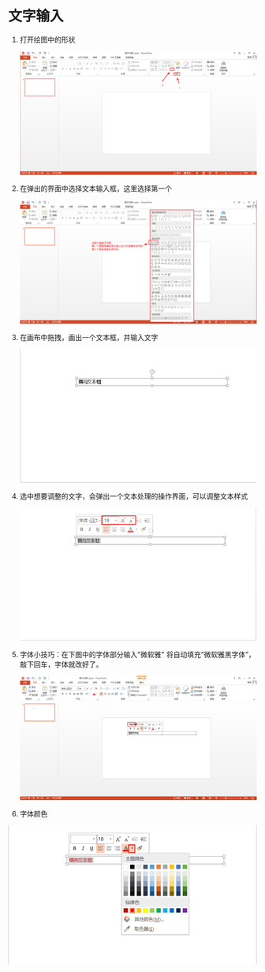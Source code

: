 # 文字输入

1. 打开绘图中的形状

   ![](https://raw.githubusercontent.com/huxiaoning/img/master/20201011105259.png)

2. 在弹出的界面中选择文本输入框，这里选择第一个

   ![](https://raw.githubusercontent.com/huxiaoning/img/master/20201011105557.png)

3. 在画布中拖拽，画出一个文本框，并输入文字

   ![image-20201011105902301](https://raw.githubusercontent.com/huxiaoning/img/master/20201011111558.png)

4. 选中想要调整的文字，会弹出一个文本处理的操作界面，可以调整文本样式

   ![](https://raw.githubusercontent.com/huxiaoning/img/master/20201011110108.png)

5. 字体小技巧：在下图中的字体部分输入"微软雅" 将自动填充“微软雅黑字体”，敲下回车，字体就改好了。

   ![](https://raw.githubusercontent.com/huxiaoning/img/master/20201011110530.png)

6. 字体颜色

   

![](https://raw.githubusercontent.com/huxiaoning/img/master/20201011111101.png)